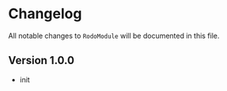 # Changelog

All notable changes to `RodoModule` will be documented in this file.

## Version 1.0.0
- init